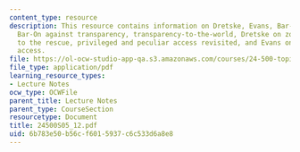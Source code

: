 ```yaml
---
content_type: resource
description: This resource contains information on Dretske, Evans, Bar-On on transparency,
  Bar-On against transparency, transparency-to-the-world, Dretske on zombies, sensations
  to the rescue, privileged and peculiar access revisited, and Evans on privileged
  access.
file: https://ol-ocw-studio-app-qa.s3.amazonaws.com/courses/24-500-topics-in-philosophy-of-mind-self-knowledge-spring-2005/6b783e50b56cf6015937c6c533d6a8e8_24500S05_12.pdf
file_type: application/pdf
learning_resource_types:
- Lecture Notes
ocw_type: OCWFile
parent_title: Lecture Notes
parent_type: CourseSection
resourcetype: Document
title: 24500S05_12.pdf
uid: 6b783e50-b56c-f601-5937-c6c533d6a8e8
---
```

